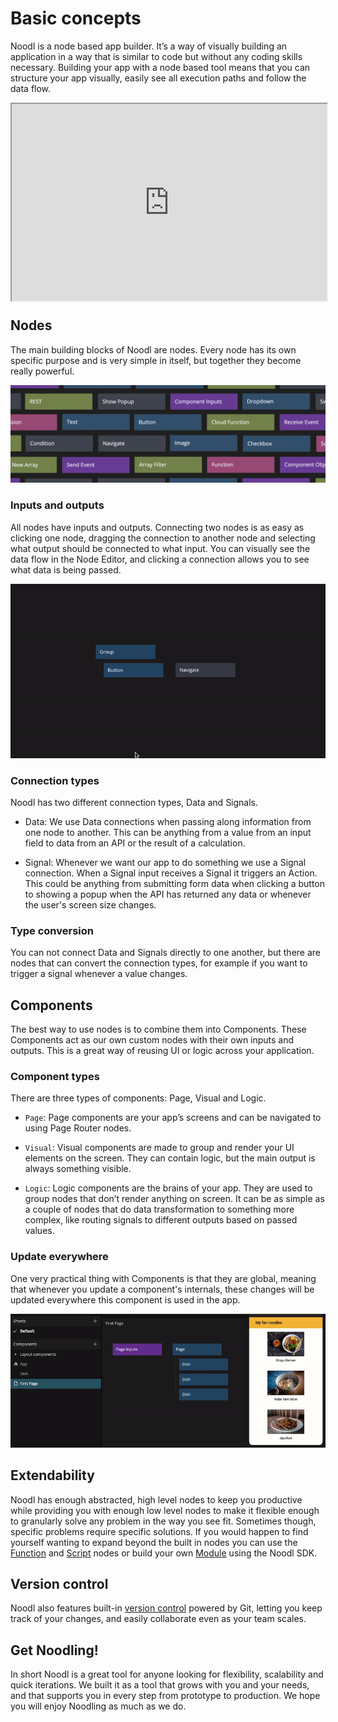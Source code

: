 # Basic concepts

Noodl is a node based app builder. It’s a way of visually building an application in a way that is similar to code but without any coding skills necessary. Building your app with a node based tool means that you can structure your app visually, easily see all execution paths and follow the data flow.

<div style="padding:62.5% 0 0 0;position:relative;"><iframe width="100%" height="100%" src="https://www.youtube.com/embed/1n0MXSbmTQk" style="position:absolute;top:0;left:0; frameborder="0" allow="accelerometer; autoplay; encrypted-media; gyroscope; picture-in-picture" allowfullscreen></iframe>
</iframe></div>

## Nodes

The main building blocks of Noodl are nodes. Every node has its own specific purpose and is very simple in itself, but together they become really powerful.

![](nodes.png)

### Inputs and outputs

All nodes have inputs and outputs. Connecting two nodes is as easy as clicking one node, dragging the connection to another node and selecting what output should be connected to what input. You can visually see the data flow in the Node Editor, and clicking a connection allows you to see what data is being passed.

![](connecting-nodes.gif)

### Connection types

Noodl has two different connection types, <span class="ndl-data">Data</span> and <span class="ndl-signal">Signals</span>.

-   <span class="ndl-data">Data</span>: We use Data connections when passing along information from one node to another. This can be anything from a value from an input field to data from an API or the result of a calculation.

-   <span class="ndl-signal">Signal</span>: Whenever we want our app to do something we use a Signal connection. When a Signal input receives a Signal it triggers an Action. This could be anything from submitting form data when clicking a button to showing a popup when the API has returned any data or whenever the user's screen size changes.

### Type conversion

You can not connect <span class="ndl-data">Data</span> and <span class="ndl-signal">Signals</span> directly to one another, but there are nodes that can convert the connection types, for example if you want to trigger a signal whenever a value changes.

## Components

The best way to use nodes is to combine them into Components. These Components act as our own custom nodes with their own inputs and outputs. This is a great way of reusing UI or logic across your application.

### Component types

There are three types of components: Page, Visual and Logic.

-   `Page`: Page components are your app’s screens and can be navigated to using Page Router nodes.

-   `Visual`: Visual components are made to group and render your UI elements on the screen. They can contain logic, but the main output is always something visible.

-   `Logic`: Logic components are the brains of your app. They are used to group nodes that don’t render anything on screen. It can be as simple as a couple of nodes that do data transformation to something more complex, like routing signals to different outputs based on passed values.

### Update everywhere

One very practical thing with Components is that they are global, meaning that whenever you update a component's internals, these changes will be updated everywhere this component is used in the app.

![](components.gif)

## Extendability

Noodl has enough abstracted, high level nodes to keep you productive while providing you with enough low level nodes to make it flexible enough to granularly solve any problem in the way you see fit. Sometimes though, specific problems require specific solutions. If you would happen to find yourself wanting to expand beyond the built in nodes you can use the [Function](nodes/javascript/function/) and [Script](nodes/javascript/script/) nodes or build your own [Module](extending/) using the Noodl SDK.

## Version control

Noodl also features built-in [version control](guides/version-control/) powered by Git, letting you keep track of your changes, and easily collaborate even as your team scales.

## Get Noodling!

In short Noodl is a great tool for anyone looking for flexibility, scalability and quick iterations. We built it as a tool that grows with you and your needs, and that supports you in every step from prototype to production. We hope you will enjoy Noodling as much as we do.
